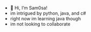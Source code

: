 - 👋 Hi, I’m Sam0sa!
- im intrigued by python, java, and c#
- right now im learning java though
- im not looking to collaborate

